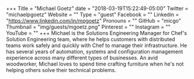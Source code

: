 +++
Title = "Michael Goetz"
date = "2018-03-19T15:22:49-05:00"
Twitter = "michaelpgoetz"
Website = ""
Type = "guest"
Facebook = ""
Linkedin = "https://www.linkedin.com/in/mpgoetz"
Pronouns = ""
GitHub = "micgo"
Thumbnail = "img/guests/mgoetz.png"
Pinterest = ""
Instagram = ""
YouTube = ""
+++
Michael is the Solutions Engineering Manager for Chef's Solution Engineering team, where he helps customers with distributed teams work safely and quickly with Chef to manage their infrastructure. He has several years of automation, systems and configuration management experience across many different types of businesses. An avid woodworker, Michael loves to spend time crafting furniture when he's not helping others solve their technical problems.
